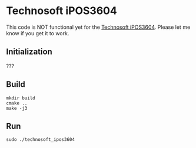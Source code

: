 Technosoft iPOS3604
===================

This code is NOT functional yet for the [Technosoft iPOS3604](http://www.technosoftmotion.com/en/intelligent-drives-and-motors/ipos-line). Please let me know if you get it to work.


Initialization
--------------

???


Build
-----

    mkdir build
    cmake ..
    make -j3


Run
---

    sudo ./technosoft_ipos3604
